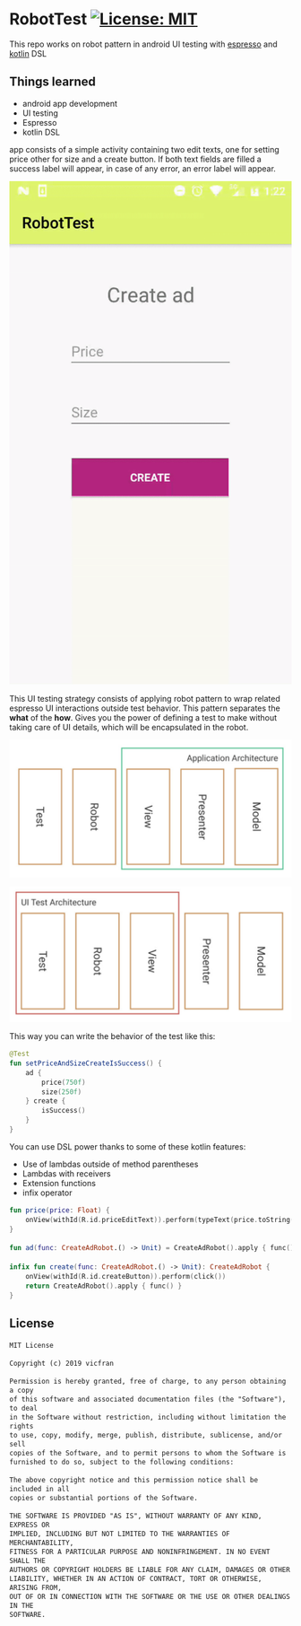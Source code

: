 # RobotTest [![License: MIT](https://img.shields.io/badge/License-MIT-yellow.svg)](https://opensource.org/licenses/MIT)
This repo works on robot pattern in android UI testing with [espresso](https://developer.android.com/training/testing/espresso) and [kotlin](https://kotlinlang.org/docs/reference/) DSL

## Things learned
- android app development
- UI testing
- Espresso
- kotlin DSL

app consists of a simple activity containing two edit texts, one for setting price other for size and a create button. If both text fields are filled a success label will appear,
 in case of any error, an error label will appear.

![gif](art/video.gif)

This UI testing strategy consists of applying robot pattern to wrap related espresso UI interactions outside test behavior. This pattern separates the **what** of the **how**. Gives you the power of defining a test to make without taking care
of UI details, which will be encapsulated in the robot.

![app](art/app_architecture.png)

![testing](art/test_architecture.png)

This way you can write the behavior of the test like this:

``` kotlin
@Test
fun setPriceAndSizeCreateIsSuccess() {
    ad {
        price(750f)
        size(250f)
    } create {
        isSuccess()
    }
}
```

You can use DSL power thanks to some of these kotlin features:
- Use of lambdas outside of method parentheses
- Lambdas with receivers
- Extension functions
- infix operator


``` kotlin
fun price(price: Float) {
    onView(withId(R.id.priceEditText)).perform(typeText(price.toString()))
}

fun ad(func: CreateAdRobot.() -> Unit) = CreateAdRobot().apply { func() }

infix fun create(func: CreateAdRobot.() -> Unit): CreateAdRobot {
    onView(withId(R.id.createButton)).perform(click())
    return CreateAdRobot().apply { func() }
}
```


## License

    MIT License

    Copyright (c) 2019 vicfran

    Permission is hereby granted, free of charge, to any person obtaining a copy
    of this software and associated documentation files (the "Software"), to deal
    in the Software without restriction, including without limitation the rights
    to use, copy, modify, merge, publish, distribute, sublicense, and/or sell
    copies of the Software, and to permit persons to whom the Software is
    furnished to do so, subject to the following conditions:

    The above copyright notice and this permission notice shall be included in all
    copies or substantial portions of the Software.

    THE SOFTWARE IS PROVIDED "AS IS", WITHOUT WARRANTY OF ANY KIND, EXPRESS OR
    IMPLIED, INCLUDING BUT NOT LIMITED TO THE WARRANTIES OF MERCHANTABILITY,
    FITNESS FOR A PARTICULAR PURPOSE AND NONINFRINGEMENT. IN NO EVENT SHALL THE
    AUTHORS OR COPYRIGHT HOLDERS BE LIABLE FOR ANY CLAIM, DAMAGES OR OTHER
    LIABILITY, WHETHER IN AN ACTION OF CONTRACT, TORT OR OTHERWISE, ARISING FROM,
    OUT OF OR IN CONNECTION WITH THE SOFTWARE OR THE USE OR OTHER DEALINGS IN THE
    SOFTWARE.